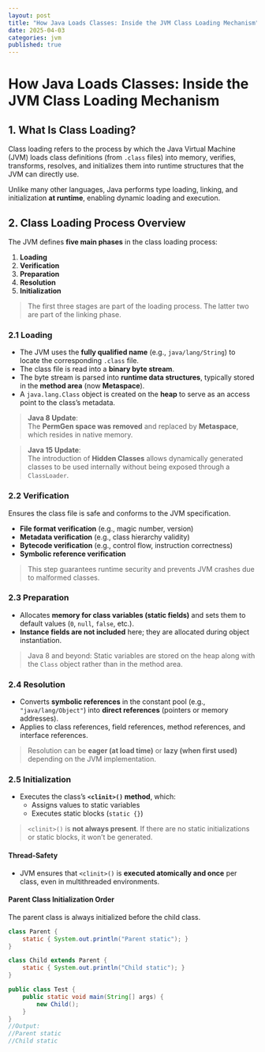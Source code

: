 ```yaml
---
layout: post
title: "How Java Loads Classes: Inside the JVM Class Loading Mechanism"
date: 2025-04-03
categories: jvm
published: true
---
```


# How Java Loads Classes: Inside the JVM Class Loading Mechanism

## 1. What Is Class Loading?
Class loading refers to the process by which the Java Virtual Machine (JVM) loads class definitions (from `.class` files) into memory, verifies, transforms, resolves, and initializes them into runtime structures that the JVM can directly use.

Unlike many other languages, Java performs type loading, linking, and initialization **at runtime**, enabling dynamic loading and execution.

## 2. Class Loading Process Overview
The JVM defines **five main phases** in the class loading process:
1. **Loading**
2. **Verification**
3. **Preparation**
4. **Resolution**
5. **Initialization**

> The first three stages are part of the loading process. The latter two are part of the linking phase.

### 2.1 Loading
- The JVM uses the **fully qualified name** (e.g., `java/lang/String`) to locate the corresponding `.class` file.
- The class file is read into a **binary byte stream**.
- The byte stream is parsed into **runtime data structures**, typically stored in the **method area** (now **Metaspace**).
- A `java.lang.Class` object is created on the **heap** to serve as an access point to the class’s metadata.

> **Java 8 Update**:  
> The **PermGen space was removed** and replaced by **Metaspace**, which resides in native memory.

> **Java 15 Update**:  
> The introduction of **Hidden Classes** allows dynamically generated classes to be used internally without being exposed through a `ClassLoader`.

### 2.2 Verification
Ensures the class file is safe and conforms to the JVM specification. 
- **File format verification** (e.g., magic number, version)
- **Metadata verification** (e.g., class hierarchy validity)
- **Bytecode verification** (e.g., control flow, instruction correctness)
- **Symbolic reference verification**

> This step guarantees runtime security and prevents JVM crashes due to malformed classes.

### 2.3 Preparation
- Allocates **memory for class variables (static fields)** and sets them to default values (`0`, `null`, `false`, etc.).
- **Instance fields are not included** here; they are allocated during object instantiation.

> Java 8 and beyond: Static variables are stored on the heap along with the `Class` object rather than in the method area.

### 2.4 Resolution
- Converts **symbolic references** in the constant pool (e.g., `"java/lang/Object"`) into **direct references** (pointers or memory addresses).
- Applies to class references, field references, method references, and interface references.

> Resolution can be **eager (at load time)** or **lazy (when first used)** depending on the JVM implementation.

### 2.5 Initialization
- Executes the class’s **`<clinit>()` method**, which:
    - Assigns values to static variables
    - Executes static blocks (`static {}`)

> `<clinit>()` is **not always present**. If there are no static initializations or static blocks, it won’t be generated.

#### Thread-Safety
- JVM ensures that `<clinit>()` is **executed atomically and once** per class, even in multithreaded environments.

#### Parent Class Initialization Order
The parent class is always initialized before the child class.
```java
class Parent {
    static { System.out.println("Parent static"); }
}

class Child extends Parent {
    static { System.out.println("Child static"); }
}

public class Test {
    public static void main(String[] args) {
        new Child();
    }
}
//Output:
//Parent static
//Child static
```
